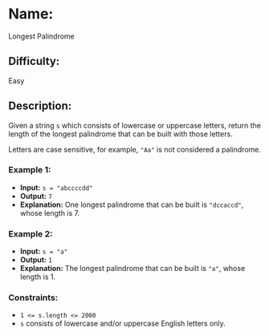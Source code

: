 # Name: 
Longest Palindrome

## Difficulty: 
Easy

## Description: 
Given a string `s` which consists of lowercase or uppercase letters, return the length of the longest palindrome that can be built with those letters.

Letters are case sensitive, for example, `"Aa"` is not considered a palindrome.

### Example 1:

- **Input:** `s = "abccccdd"`
- **Output:** `7`
- **Explanation:** One longest palindrome that can be built is `"dccaccd"`, whose length is 7.

### Example 2:

- **Input:** `s = "a"`
- **Output:** `1`
- **Explanation:** The longest palindrome that can be built is `"a"`, whose length is 1.

### Constraints:
- `1 <= s.length <= 2000`
- `s` consists of lowercase and/or uppercase English letters only.